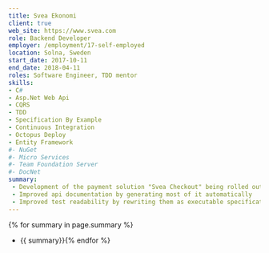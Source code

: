 ```yaml
--- 
title: Svea Ekonomi
client: true
web_site: https://www.svea.com 
role: Backend Developer
employer: /employment/17-self-employed
location: Solna, Sweden
start_date: 2017-10-11
end_date: 2018-04-11
roles: Software Engineer, TDD mentor
skills: 
- C#
- Asp.Net Web Api
- CQRS
- TDD
- Specification By Example
- Continuous Integration
- Octopus Deploy
- Entity Framework
#- NuGet
#- Micro Services
#- Team Foundation Server
#- DocNet
summary: 
 - Development of the payment solution "Svea Checkout" being rolled out in Sweden, Norway and Finland.
 - Improved api documentation by generating most of it automatically
 - Improved test readability by rewriting them as executable specifications  
--- 
```

{% for summary in page.summary %}
* {{ summary}}{% endfor %}
<!--more-->